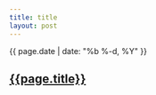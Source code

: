 ```yaml
---
title: title
layout: post
---
```

{{ page.date | date: "%b %-d, %Y" }}
## [{{page.title}}]({{page.url}})

<!--more-->
